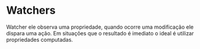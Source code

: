 # Watchers

Watcher ele observa uma propriedade, quando ocorre uma modificação ele dispara uma ação.
Em situações que o resultado é imediato o ideal é utilizar propriedades computadas.
